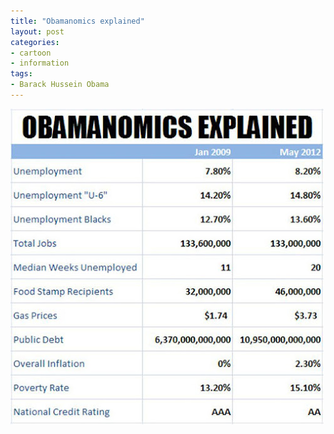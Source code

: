 ```yaml
---
title: "Obamanomics explained"
layout: post
categories:
- cartoon
- information
tags:
- Barack Hussein Obama
---
```


![Obamanomics explained](/assets/img/2012/11/obamanomics-explained.jpg)
